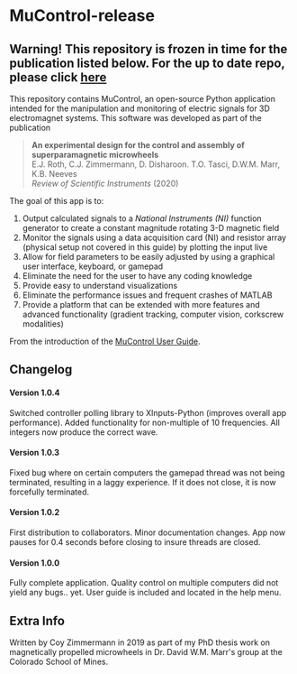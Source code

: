 # MuControl-release

## Warning! This repository is frozen in time for the publication listed below. For the up to date repo, please click [here](https://github.com/czimm79/MuControl)

This repository contains MuControl, an open-source Python application intended for the manipulation and monitoring of electric signals for 3D electromagnet systems. This software was developed as part of the publication

> **An experimental design for the control and assembly of superparamagnetic microwheels** <br/>
> E.J. Roth, C.J. Zimmermann, D. Disharoon. T.O. Tasci, D.W.M. Marr, K.B. Neeves <br/>
> *Review of Scientific Instruments* (2020)

The goal of this app is to:

1. Output calculated signals to a *National Instruments (NI)* function generator to create a constant magnitude
   rotating 3-D magnetic field
2. Monitor the signals using a data acquisition card (NI) and resistor array (physical setup not covered in this guide)
   by plotting the input live
3. Allow for field parameters to be easily adjusted by using a graphical user interface, keyboard, or gamepad
4. Eliminate the need for the user to have any coding knowledge
5. Provide easy to understand visualizations
6. Eliminate the performance issues and frequent crashes of MATLAB
7. Provide a platform that can be extended with more features and advanced functionality (gradient tracking,
   computer vision, corkscrew modalities)
   
From the introduction of the [MuControl User Guide](https://czimm79.github.io/mucontrol-userguide/index.html).


## Changelog

#### Version 1.0.4
Switched controller polling library to XInputs-Python (improves overall app performance).
Added functionality for non-multiple of 10 frequencies. All integers now produce the correct wave.

#### Version 1.0.3
Fixed bug where on certain computers the gamepad thread was not being terminated, resulting in a laggy experience. If it does not close, it is now
forcefully terminated.

#### Version 1.0.2
First distribution to collaborators. Minor documentation changes. App now pauses for 0.4 seconds before closing 
to insure threads are closed.

#### Version 1.0.0
Fully complete application. Quality control on multiple computers did not yield any bugs.. yet. User guide
is included and located in the help menu.


## Extra Info
Written by Coy Zimmermann in 2019 as part of my PhD thesis work on magnetically propelled microwheels in Dr. David W.M.
Marr's group at the Colorado School of Mines.
